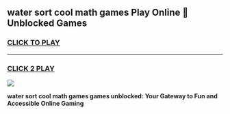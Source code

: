 
## water sort cool math games Play Online 👋 Unblocked Games
<h3>
<a href="https://news.freeplayer.one?title=water_sort_cool_math_games&ref=17CMG">CLICK TO PLAY</a></h3>
<hr>

<h3>
<a href="https://news.freeplayer.one?title=water_sort_cool_math_games&ref=17CMG">CLICK 2 PLAY</a>
  
</h3>

<a href="https://news.freeplayer.one?title=water_sort_cool_math_games&ref=17CMG/"><img src="https://clearcache.store/games.png"></a>


**water sort cool math games games unblocked: Your Gateway to Fun and Accessible Online Gaming**
